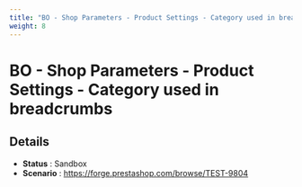 ```yaml
---
title: "BO - Shop Parameters - Product Settings - Category used in breadcrumbs"
weight: 8
---
```


# BO - Shop Parameters - Product Settings - Category used in breadcrumbs
## Details
* **Status** : Sandbox
* **Scenario** : https://forge.prestashop.com/browse/TEST-9804


